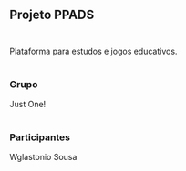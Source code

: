 ## Projeto PPADS <br /><br />
Plataforma para estudos e jogos educativos.<br /><br />

### Grupo
Just One! <br /><br />

### Participantes
Wglastonio Sousa


